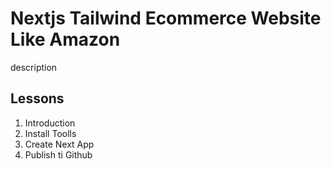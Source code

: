 # Nextjs Tailwind Ecommerce Website Like Amazon

description

## Lessons

1. Introduction
2. Install Toolls
3. Create Next App
4. Publish ti Github
